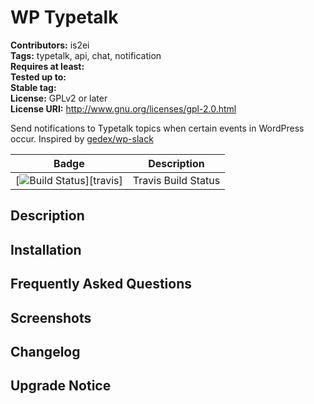 WP Typetalk
=========

**Contributors:** is2ei  
**Tags:** typetalk, api, chat, notification  
**Requires at least:**  
**Tested up to:**  
**Stable tag:**  
**License:** GPLv2 or later  
**License URI:** http://www.gnu.org/licenses/gpl-2.0.html  

Send notifications to Typetalk topics when certain events in WordPress occur. Inspired by [gedex/wp-slack](https://github.com/gedex/wp-slack)

| Badge | Description |
| ------------- | ------------- |
| [![Build Status](hhttps://travis-ci.org/is2ei/wp-typetalk.svg?branch=master&style=flat-square)][travis] | Travis Build Status |

## Description ##

## Installation ##

## Frequently Asked Questions ##

## Screenshots ##

## Changelog ##

## Upgrade Notice ##


